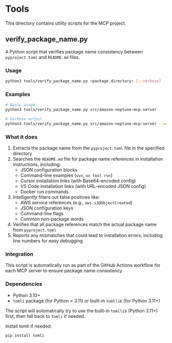 # Tools

This directory contains utility scripts for the MCP project.

## verify_package_name.py

A Python script that verifies package name consistency between `pyproject.toml` and `README.md` files.

### Usage

```bash
python3 tools/verify_package_name.py <package_directory> [--verbose]
```

### Examples

```bash
# Basic usage
python3 tools/verify_package_name.py src/amazon-neptune-mcp-server

# Verbose output
python3 tools/verify_package_name.py src/amazon-neptune-mcp-server --verbose
```

### What it does

1. Extracts the package name from the `pyproject.toml` file in the specified directory
2. Searches the `README.md` file for package name references in installation instructions, including:
   - JSON configuration blocks
   - Command-line examples (`uvx`, `uv tool run`)
   - Cursor installation links (with Base64-encoded config)
   - VS Code installation links (with URL-encoded JSON config)
   - Docker run commands
3. Intelligently filters out false positives like:
   - AWS service references (e.g., `aws.s3@ObjectCreated`)
   - JSON configuration keys
   - Command-line flags
   - Common non-package words
4. Verifies that all package references match the actual package name from `pyproject.toml`
5. Reports any mismatches that could lead to installation errors, including line numbers for easy debugging

### Integration

This script is automatically run as part of the GitHub Actions workflow for each MCP server to ensure package name consistency.

### Dependencies

- Python 3.10+
- `tomli` package (for Python < 3.11) or built-in `tomllib` (for Python 3.11+)

The script will automatically try to use the built-in `tomllib` (Python 3.11+) first, then fall back to `tomli` if needed.

Install tomli if needed:
```bash
pip install tomli
```
